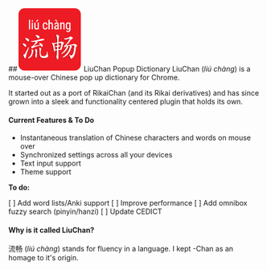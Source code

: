 ##![Logo](/images/icon128.png) LiuChan Popup Dictionary
LiuChan (*liú chàng*) is a mouse-over Chinese pop up dictionary for Chrome.

It started out as a port of RikaiChan (and its Rikai derivatives) and has since grown into a sleek and functionality centered plugin that holds its own.

#### Current Features & To Do

* Instantaneous translation of Chinese characters and words on mouse over
* Synchronized settings across all your devices
* Text input support
* Theme support

**To do:**

[ ] Add word lists/Anki support
[ ] Improve performance
[ ] Add omnibox fuzzy search (pinyin/hanzi)
[ ] Update CEDICT
#### Why is it called LiuChan?
流畅 (*liú chàng*) stands for fluency in a language. I kept -Chan as an homage to it's origin.